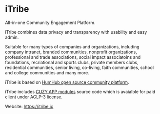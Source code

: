 # iTribe
All-in-one Community Engagement Platform.

iTribe combines data privacy and transparency with usability and easy admin.

Suitable for many types of companies and organizations, including company intranet, branded communities, nonprofit organizations, professional and trade associations, social impact associatoins and foundations, recriational and sports clubs, private members clubs, residential communities, senior living, co-living, faith communities, school and college communities and many more.

iTribe is based on [HumHub open source community platform](https://github.com/humhub/humhub/).

iTribe includes [CUZY.APP modules](https://www.cuzy.app/) source code which is avaialble for paid client under AGLP-3 license.

Website: https://itribe.io

